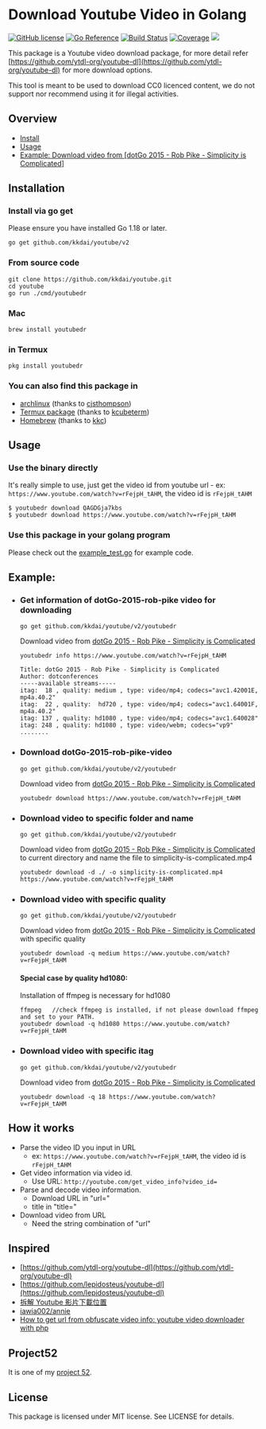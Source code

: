 Download Youtube Video in Golang
==================

[![GitHub license](https://img.shields.io/badge/license-MIT-blue.svg)](https://raw.githubusercontent.com/kkdai/youtube/master/LICENSE)
[![Go Reference](https://pkg.go.dev/badge/github.com/kkdai/youtube.svg)](https://pkg.go.dev/github.com/kkdai/youtube/v2)
[![Build Status](https://github.com/kkdai/youtube/workflows/go/badge.svg?branch=master)](https://github.com/kkdai/youtube/actions)
[![Coverage](https://codecov.io/gh/kkdai/youtube/branch/master/graph/badge.svg)](https://codecov.io/gh/kkdai/youtube)
[![](https://goreportcard.com/badge/github.com/kkdai/youtube)](https://goreportcard.com/badge/github.com/kkdai/youtube)


This package is a Youtube video download package, for more detail refer [https://github.com/ytdl-org/youtube-dl](https://github.com/ytdl-org/youtube-dl) for more download options.

This tool is meant to be used to download CC0 licenced content, we do not support nor recommend using it for illegal activities.

## Overview
  * [Install](#installation)
  * [Usage](#usage)
  * [Example: Download video from \[dotGo 2015 - Rob Pike - Simplicity is Complicated\]](#download-dotGo-2015-rob-pike-video)

## Installation

### Install via go get

Please ensure you have installed Go 1.18 or later.

```shell
go get github.com/kkdai/youtube/v2
```

### From source code

```shell
git clone https://github.com/kkdai/youtube.git
cd youtube
go run ./cmd/youtubedr
```

### Mac

```shell
brew install youtubedr
```

### in Termux
```shell
pkg install youtubedr
```
###  You can also find this package in
- [archlinux](https://aur.archlinux.org/packages/youtubedr/)  (thanks to [cjsthompson](https://github.com/cjsthompson))
- [Termux package](https://github.com/termux/termux-packages/tree/master/packages/youtubedr) (thanks to [kcubeterm](https://github.com/kcubeterm))
- [Homebrew](https://formulae.brew.sh/formula/youtubedr) (thanks to [kkc](https://github.com/kkc))

## Usage

### Use the binary directly
It's really simple to use, just get the video id from youtube url - ex: `https://www.youtube.com/watch?v=rFejpH_tAHM`, the video id is `rFejpH_tAHM`

```shell
$ youtubedr download QAGDGja7kbs
$ youtubedr download https://www.youtube.com/watch?v=rFejpH_tAHM
```


### Use this package in your golang program

Please check out the [example_test.go](example_test.go) for example code.


## Example:
 * ### Get information of dotGo-2015-rob-pike video for downloading

    `go get github.com/kkdai/youtube/v2/youtubedr`

    Download video from [dotGo 2015 - Rob Pike - Simplicity is Complicated](https://www.youtube.com/watch?v=rFejpH_tAHM)

    ```
    youtubedr info https://www.youtube.com/watch?v=rFejpH_tAHM

   Title: dotGo 2015 - Rob Pike - Simplicity is Complicated
   Author: dotconferences
   -----available streams-----
   itag:  18 , quality: medium , type: video/mp4; codecs="avc1.42001E, mp4a.40.2"
   itag:  22 , quality:  hd720 , type: video/mp4; codecs="avc1.64001F, mp4a.40.2"
   itag: 137 , quality: hd1080 , type: video/mp4; codecs="avc1.640028"
   itag: 248 , quality: hd1080 , type: video/webm; codecs="vp9"
   ........
    ```
 * ### Download dotGo-2015-rob-pike-video

    `go get github.com/kkdai/youtube/v2/youtubedr`

    Download video from [dotGo 2015 - Rob Pike - Simplicity is Complicated](https://www.youtube.com/watch?v=rFejpH_tAHM)

    ```
    youtubedr download https://www.youtube.com/watch?v=rFejpH_tAHM
    ```

 * ### Download video to specific folder and name

	`go get github.com/kkdai/youtube/v2/youtubedr`

	Download video from [dotGo 2015 - Rob Pike - Simplicity is Complicated](https://www.youtube.com/watch?v=rFejpH_tAHM) to current directory and name the file to simplicity-is-complicated.mp4

	```
	youtubedr download -d ./ -o simplicity-is-complicated.mp4 https://www.youtube.com/watch?v=rFejpH_tAHM
	```

 * ### Download video with specific quality

	`go get github.com/kkdai/youtube/v2/youtubedr`

	Download video from [dotGo 2015 - Rob Pike - Simplicity is Complicated](https://www.youtube.com/watch?v=rFejpH_tAHM) with specific quality

	```
	youtubedr download -q medium https://www.youtube.com/watch?v=rFejpH_tAHM
	```

   #### Special case by quality hd1080:
   Installation of ffmpeg is necessary for hd1080
   ```
   ffmpeg   //check ffmpeg is installed, if not please download ffmpeg and set to your PATH.
   youtubedr download -q hd1080 https://www.youtube.com/watch?v=rFejpH_tAHM
   ```


 * ### Download video with specific itag

    `go get github.com/kkdai/youtube/v2/youtubedr`

    Download video from [dotGo 2015 - Rob Pike - Simplicity is Complicated](https://www.youtube.com/watch?v=rFejpH_tAHM)

    ```
    youtubedr download -q 18 https://www.youtube.com/watch?v=rFejpH_tAHM
    ```

## How it works

- Parse the video ID you input in URL
	- ex: `https://www.youtube.com/watch?v=rFejpH_tAHM`, the video id is `rFejpH_tAHM`
- Get video information via video id.
	- Use URL: `http://youtube.com/get_video_info?video_id=`
- Parse and decode video information.
	- Download URL in "url="
	- title in "title="
- Download video from URL
	- Need the string combination of "url"

## Inspired
- [https://github.com/ytdl-org/youtube-dl](https://github.com/ytdl-org/youtube-dl)
- [https://github.com/lepidosteus/youtube-dl](https://github.com/lepidosteus/youtube-dl)
- [拆解 Youtube 影片下載位置](http://hkgoldenmra.blogspot.tw/2013/05/youtube.html)
- [iawia002/annie](https://github.com/iawia002/annie)
- [How to get url from obfuscate video info: youtube video downloader with php](https://stackoverflow.com/questions/60607291/youtube-video-downloader-with-php)


## Project52
It is one of my [project 52](https://github.com/kkdai/project52).


## License
This package is licensed under MIT license. See LICENSE for details.
